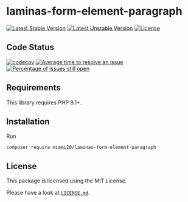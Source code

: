 # laminas-form-element-paragraph

[![Latest Stable Version](https://poser.pugx.org/mimmi20/laminas-form-element-paragraph/v/stable?format=flat-square)](https://packagist.org/packages/mimmi20/laminas-form-element-paragraph)
[![Latest Unstable Version](https://poser.pugx.org/mimmi20/laminas-form-element-paragraph/v/unstable?format=flat-square)](https://packagist.org/packages/mimmi20/laminas-form-element-paragraph)
[![License](https://poser.pugx.org/mimmi20/laminas-form-element-paragraph/license?format=flat-square)](https://packagist.org/packages/mimmi20/laminas-form-element-paragraph)

## Code Status

[![codecov](https://codecov.io/gh/mimmi20/laminas-form-element-paragraph/branch/master/graph/badge.svg)](https://codecov.io/gh/mimmi20/laminas-form-element-paragraph)
[![Average time to resolve an issue](http://isitmaintained.com/badge/resolution/mimmi20/laminas-form-element-paragraph.svg)](http://isitmaintained.com/project/mimmi20/laminas-form-element-paragraph "Average time to resolve an issue")
[![Percentage of issues still open](http://isitmaintained.com/badge/open/mimmi20/laminas-form-element-paragraph.svg)](http://isitmaintained.com/project/mimmi20/laminas-form-element-paragraph "Percentage of issues still open")

## Requirements

This library requires PHP 8.1+.

## Installation

Run

```shell
composer require mimmi20/laminas-form-element-paragraph
```

## License

This package is licensed using the MIT License.

Please have a look at [`LICENSE.md`](LICENSE.md).

